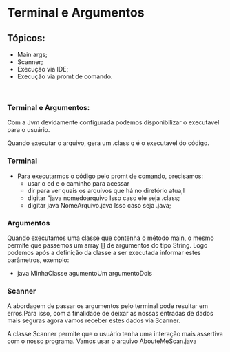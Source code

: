 # Terminal e Argumentos

## Tópicos:
- Main args;
- Scanner;
- Execução via IDE;
- Execução via promt de comando.
<br>

### Terminal e Argumentos:
Com a Jvm devidamente configurada podemos disponibilizar o executavel para o usuário.

Quando executar o arquivo, gera um .class q é o executavel do código.

### Terminal    
- Para executarmos o código pelo promt de comando, precisamos:
    - usar o cd e o caminho para acessar
    - dir para ver quais os arquivos que há no diretório atua;l
    - digitar "java nomedoarquivo 
    Isso caso ele seja .class;
    - digitar java NomeArquivo.java
    Isso caso seja .java;

### Argumentos
Quando executamos uma classe que contenha o método main, o mesmo permite que passemos um array [] de argumentos do tipo String. Logo podemos após a definição da classe a ser executada informar estes parâmetros, exemplo:

- java MinhaClasse agumentoUm argumentoDois

### Scanner
A abordagem de passar os argumentos pelo terminal pode resultar em erros.Para isso, com a finalidade de deixar as nossas entradas de dados mais seguras agora vamos receber estes dados via Scanner.

A classe Scanner permite que o usuário tenha uma interação mais assertiva com o nosso programa. Vamos usar o arquivo AbouteMeScan.java



